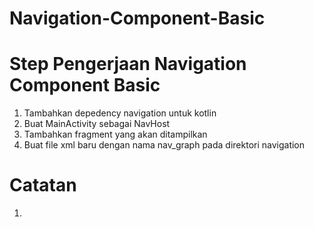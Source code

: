 # Navigation-Component-Basic

# Step Pengerjaan Navigation Component Basic

1. Tambahkan depedency navigation untuk kotlin
2. Buat MainActivity sebagai NavHost
3. Tambahkan fragment yang akan ditampilkan
4. Buat file xml baru dengan nama nav_graph pada direktori navigation

# Catatan
1. 
